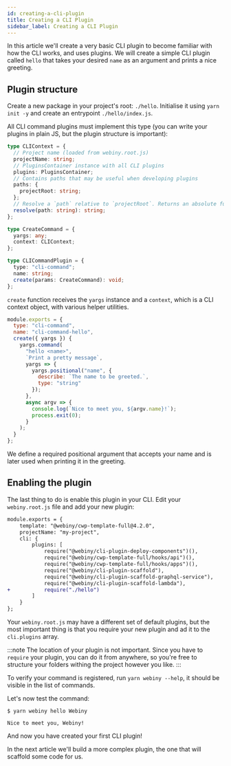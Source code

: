 ```yaml
---
id: creating-a-cli-plugin
title: Creating a CLI Plugin
sidebar_label: Creating a CLI Plugin
---
```


In this article we'll create a very basic CLI plugin to become familiar with how the CLI works, and uses plugins.
We will create a simple CLI plugin called `hello` that takes your desired `name` as an argument and prints a nice greeting. 

## Plugin structure

Create a new package in your project's root: `./hello`. Initialise it using `yarn init -y` and create an entrypoint `./hello/index.js`.

All CLI command plugins must implement this type (you can write your plugins in plain JS, but the plugin structure is important):

```typescript
type CLIContext = {
  // Project name (loaded from webiny.root.js)
  projectName: string;
  // PluginsContainer instance with all CLI plugins
  plugins: PluginsContainer;
  // Contains paths that may be useful when developing plugins
  paths: {
    projectRoot: string;
  };
  // Resolve a `path` relative to `projectRoot`. Returns an absolute full path to the given `path`.
  resolve(path: string): string;
};

type CreateCommand = {
  yargs: any;
  context: CLIContext;
};

type CLICommandPlugin = {
  type: "cli-command";
  name: string;
  create(params: CreateCommand): void;
};
```

`create` function receives the `yargs` instance and a `context`, which is a CLI context object, with various helper utilities.

```js title="hello/index.js"
module.exports = {
  type: "cli-command",
  name: "cli-command-hello",
  create({ yargs }) {
    yargs.command(
      "hello <name>",
      `Print a pretty message`,
      yargs => {
        yargs.positional("name", {
          describe: `The name to be greeted.`,
          type: "string"
        });
      },
      async argv => {
        console.log(`Nice to meet you, ${argv.name}!`);
        process.exit(0);
      }
    );
  }
};
```

We define a required positional argument that accepts your name and is later used when printing it in the greeting.

## Enabling the plugin

The last thing to do is enable this plugin in your CLI. Edit your `webiny.root.js` file and add your new plugin:

```diff title="webiny.root.js"
module.exports = {
    template: "@webiny/cwp-template-full@4.2.0",
    projectName: "my-project",
    cli: {
        plugins: [
            require("@webiny/cli-plugin-deploy-components")(),
            require("@webiny/cwp-template-full/hooks/api")(),
            require("@webiny/cwp-template-full/hooks/apps")(),
            require("@webiny/cli-plugin-scaffold"),
            require("@webiny/cli-plugin-scaffold-graphql-service"),
            require("@webiny/cli-plugin-scaffold-lambda"),
+           require("./hello")
        ]
    }
};
```

Your `webiny.root.js` may have a different set of default plugins, but the most important thing is that you require your new plugin and ad it to the `cli.plugins` array.

:::note
The location of your plugin is not important. Since you have to `require` your plugin, you can do it from anywhere, so you're free to structure your folders withing the project however you like.
:::

To verify your command is registered, run `yarn webiny --help`, it should be visible in the list of commands.

Let's now test the command:

```console
$ yarn webiny hello Webiny

Nice to meet you, Webiny!
```

And now you have created your first CLI plugin!

In the next article we'll build a more complex plugin, the one that will scaffold some code for us.
